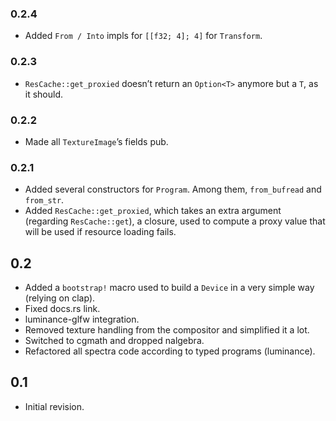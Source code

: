 ### 0.2.4

- Added `From / Into` impls for `[[f32; 4]; 4]` for `Transform`.

### 0.2.3

- `ResCache::get_proxied` doesn’t return an `Option<T>` anymore but a `T`, as it should.

### 0.2.2

- Made all `TextureImage`’s fields pub.

### 0.2.1

- Added several constructors for `Program`. Among them, `from_bufread` and `from_str`.
- Added `ResCache::get_proxied`, which takes an extra argument (regarding `ResCache::get`), a
  closure, used to compute a proxy value that will be used if resource loading fails.

## 0.2

- Added a `bootstrap!` macro used to build a `Device` in a very simple way (relying on clap).
- Fixed docs.rs link.
- luminance-glfw integration.
- Removed texture handling from the compositor and simplified it a lot.
- Switched to cgmath and dropped nalgebra.
- Refactored all spectra code according to typed programs (luminance).

## 0.1

- Initial revision.
